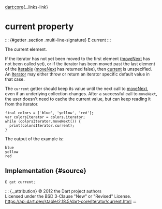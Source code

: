 [dart:core](../../dart-core/dart-core-library){._links-link}

current property
================

::: {#getter .section .multi-line-signature}
E current
:::

The current element.

If the iterator has not yet been moved to the first element
([moveNext](movenext) has not been called yet), or if the iterator has
been moved past the last element of the [Iterable](../iterable-class)
([moveNext](movenext) has returned false), then [current](current) is
unspecified. An [Iterator](../iterator-class) may either throw or return
an iterator specific default value in that case.

The `current` getter should keep its value until the next call to
[moveNext](movenext), even if an underlying collection changes. After a
successful call to `moveNext`, the user doesn\'t need to cache the
current value, but can keep reading it from the iterator.

``` {.language-dart data-language="dart"}
final colors = ['blue', 'yellow', 'red'];
var colorsIterator = colors.iterator;
while (colorsIterator.moveNext()) {
  print(colorsIterator.current);
}
```

The output of the example is:

``` {.language-dart data-language="dart"}
blue
yellow
red
```

Implementation {#source}
--------------

``` {.language-dart data-language="dart"}
E get current;
```

::: {._attribution}
© 2012 the Dart project authors\
Licensed under the BSD 3-Clause \"New\" or \"Revised\" License.\
<https://api.dart.dev/stable/2.18.5/dart-core/Iterator/current.html>
:::
